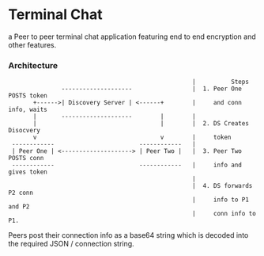 # Terminal Chat

a Peer to peer terminal chat application featuring end to end encryption and other features. 



### Architecture

```
                                                    |          Steps
               --------------------                 |  1. Peer One POSTS token
       +------>| Discovery Server | <------+        |     and conn info, waits 
       |       --------------------        |        |     
       |                                   |        |  2. DS Creates Disocvery   
       v                                   v        |     token
 ------------                        ------------   |              
 | Peer One | <--------------------> | Peer Two |   |  3. Peer Two POSTS conn 
 ------------                        ------------   |     info and gives token
                                                    |   
                                                    |  4. DS forwards P2 conn
                                                    |     info to P1 and P2 
                                                    |     conn info to P1. 
```                        

Peers post their connection info as a base64 string which is decoded 
into the required JSON / connection string. 